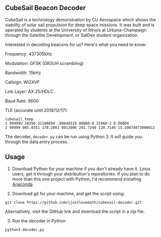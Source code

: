 ## CubeSail Beacon Decoder

CubeSail is a technology demonstration by CU Aerospace which shows the
viability of solar sail propulsion for deep space missions. It was built
and is operated by students at the University of Illinois at Urbana-Champaign
through the Satellite Development, or SatDev student organization.

Interested in decoding beacons for us? Here's what you need to know:


Frequency: 437305kHz

Modulation: GFSK (GR3UH scrambling)

Bandwidth: 15kHz

Callsign: WI2XVF

Link Layer: AX.25/HDLC

Baud Rate: 9600

TLE (accurate until 2018/12/17):

    cubesail_temp
    1 99999U 18350.31100694 .00048519 00000-0 21968-2 0 00004
    2 99999 085.0351 178.2861 0013006 291.7248 120.7146 15.20874873000012

The decoder, `decoder.py` can be run using Python 3. It will guide you through
the data entry process.


## Usage

1) Download Python for your machine if you don't already have it. Linux users,
get it through your distribution's repositories. If you plan to do more than this
one project with Python, I'd recommend installing [Anaconda](https://www.anaconda.com/download)

2) Download git for your machine, and get the script using:

`git clone https://github.com/ijustlovemath/cubesail-decoder.git`

Alternatively, visit the GitHub link and download the script in a zip file.

3) Run the decoder in Python

`python3 decoder.py`
